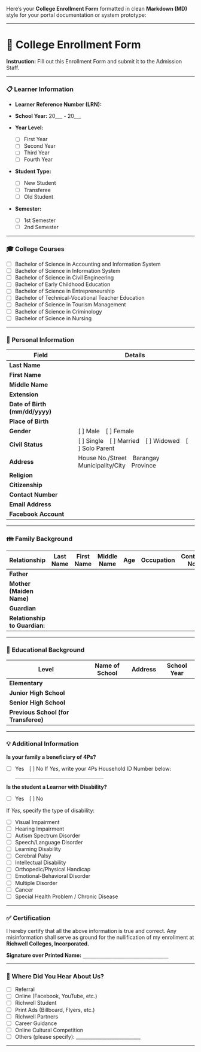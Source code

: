 Here’s your **College Enrollment Form** formatted in clean **Markdown (MD)** style for your portal documentation or system prototype:

---

# 🏫 College Enrollment Form

**Instruction:** Fill out this Enrollment Form and submit it to the Admission Staff.

---

### 📋 Learner Information

* **Learner Reference Number (LRN):**
* **School Year:** 20___ - 20___
* **Year Level:**

  * [ ] First Year
  * [ ] Second Year
  * [ ] Third Year
  * [ ] Fourth Year
  
* **Student Type:**

  * [ ] New Student
  * [ ] Transferee
  * [ ] Old Student
* **Semester:**

  * [ ] 1st Semester
  * [ ] 2nd Semester

---

### 🎓 College Courses

* [ ] Bachelor of Science in Accounting and Information System
* [ ] Bachelor of Science in Information System
* [ ] Bachelor of Science in Civil Engineering
* [ ] Bachelor of Early Childhood Education
* [ ] Bachelor of Science in Entrepreneurship
* [ ] Bachelor of Technical-Vocational Teacher Education
* [ ] Bachelor of Science in Tourism Management
* [ ] Bachelor of Science in Criminology
* [ ] Bachelor of Science in Nursing

---

### 👤 Personal Information

| Field                          | Details                                              |
| ------------------------------ | ---------------------------------------------------- |
| **Last Name**                  |                                                      |
| **First Name**                 |                                                      |
| **Middle Name**                |                                                      |
| **Extension**                  |                                                      |
| **Date of Birth (mm/dd/yyyy)** |                                                      |
| **Place of Birth**             |                                                      |
| **Gender**                     | [ ] Male [ ] Female                                  |
| **Civil Status**               | [ ] Single [ ] Married [ ] Widowed [ ] Solo Parent   |
| **Address**                    | House No./Street Barangay Municipality/City Province |
| **Religion**                   |                                                      |
| **Citizenship**                |                                                      |
| **Contact Number**             |                                                      |
| **Email Address**              |                                                      |
| **Facebook Account**           |                                                      |

---

### 👪 Family Background

| Relationship                  | Last Name | First Name | Middle Name | Age | Occupation | Contact No. |
| ----------------------------- | --------- | ---------- | ----------- | --- | ---------- | ----------- |
| **Father**                    |           |            |             |     |            |             |
| **Mother (Maiden Name)**      |           |            |             |     |            |             |
| **Guardian**                  |           |            |             |     |            |             |
| **Relationship to Guardian:** |           |            |             |     |            |             |

---

### 🏫 Educational Background

| Level                                | Name of School | Address | School Year |
| ------------------------------------ | -------------- | ------- | ----------- |
| **Elementary**                       |                |         |             |
| **Junior High School**               |                |         |             |
| **Senior High School**               |                |         |             |
| **Previous School (for Transferee)** |                |         |             |

---

### 💡 Additional Information

**Is your family a beneficiary of 4Ps?**

* [ ] Yes [ ] No
  If *Yes*, write your 4Ps Household ID Number below:
  `_________________________________`

**Is the student a Learner with Disability?**

* [ ] Yes [ ] No

If *Yes*, specify the type of disability:

* [ ] Visual Impairment
* [ ] Hearing Impairment
* [ ] Autism Spectrum Disorder
* [ ] Speech/Language Disorder
* [ ] Learning Disability
* [ ] Cerebral Palsy
* [ ] Intellectual Disability
* [ ] Orthopedic/Physical Handicap
* [ ] Emotional-Behavioral Disorder
* [ ] Multiple Disorder
* [ ] Cancer
* [ ] Special Health Problem / Chronic Disease

---

### ✅ Certification

I hereby certify that all the above information is true and correct. Any misinformation shall serve as ground for the nullification of my enrollment at **Richwell Colleges, Incorporated.**

**Signature over Printed Name:**
`________________________________`

---

### 📣 Where Did You Hear About Us?

* [ ] Referral
* [ ] Online (Facebook, YouTube, etc.)
* [ ] Richwell Student
* [ ] Print Ads (Billboard, Flyers, etc.)
* [ ] Richwell Partners
* [ ] Career Guidance
* [ ] Online Cultural Competition
* [ ] Others (please specify): ___________________________

---
